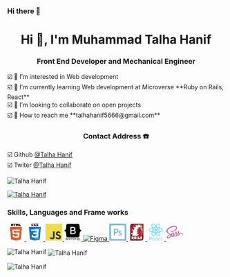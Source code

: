 ### Hi there 👋
<h1 align="center">Hi 👋, I'm Muhammad Talha Hanif</h1>
<h3 align="center">Front End Developer and Mechanical Engineer</h3>
<p> 
  ☑️ 👀 I’m interested in Web development <br/>
  ☑️ 🌱 I’m currently learning Web development at Microverse **Ruby on Rails, React** <br/>
  ☑️ 💞️ I’m looking to collaborate on open projects<br/>
  ☑️ 📧 How to reach me **talhahanif5666@gmail.com**
</p>
<h3 align="center">Contact Address ☎️</h3>

 ☑️ Github [@Talha Hanif](https://github.com/Talha-Hanif5666) <br/>
☑️ Twiter [@Talha Hanif](https://twitter.com/TalhaHa45039660?t=R4git6jFgsysI4xPxmN-ag&s=09) <br/>

<p align="left"> 
  <img src="https://komarev.com/ghpvc/?username=Talha-Hanif5666&label=Profile Views&color=green&style=for-the-badge" alt="Talha Hanif" />
</p>

<p align="left"> 
  <a href="https://github.com/Talha-Hanif5666">
    <img src="https://github-profile-trophy.vercel.app/?username=Talha-Hanif5666" alt="Talha Hanif" />
  </a> 
</p>


<h3 align="left">Skills, Languages and Frame works</h3>
<p align="left">
  <a href="https://www.w3.org/html/" target="_blank" rel="noreferrer"> 
    <img src="https://raw.githubusercontent.com/devicons/devicon/master/icons/html5/html5-original-wordmark.svg" alt="HTML5" width="40" height="40"/>
  </a>
  <a href="https://www.w3schools.com/css/" target="_blank" rel="noreferrer"> 
    <img src="https://raw.githubusercontent.com/devicons/devicon/master/icons/css3/css3-original-wordmark.svg" alt="CSS3" width="40" height="40"/>
  </a>
  <a href="https://developer.mozilla.org/en-US/docs/Web/JavaScript" target="_blank" rel="noreferrer"> 
    <img src="https://raw.githubusercontent.com/devicons/devicon/master/icons/javascript/javascript-original.svg" alt="Java Script" width="40" height="40"/>
  </a>
  <a href="https://getbootstrap.com" target="_blank" rel="noreferrer"> 
    <img src="https://raw.githubusercontent.com/devicons/devicon/master/icons/bootstrap/bootstrap-plain-wordmark.svg" alt="Bootstrap" width="40" height="40"/> 
  </a> 
  <a href="https://www.figma.com/" target="_blank" rel="noreferrer"> 
    <img src="https://www.vectorlogo.zone/logos/figma/figma-icon.svg" alt="Figma" width="40" height="40"/>
  </a> 
  <a href="https://www.photoshop.com/en" target="_blank" rel="noreferrer"> 
    <img src="https://raw.githubusercontent.com/devicons/devicon/master/icons/photoshop/photoshop-line.svg" alt="Photoshop" width="40" height="40"/> 
  </a> 
  <a href="https://rubyonrails.org" target="_blank" rel="noreferrer"> 
    <img src="https://raw.githubusercontent.com/devicons/devicon/master/icons/rails/rails-original-wordmark.svg" alt="Rails" width="40" height="40"/> 
  </a> 
  <a href="https://reactjs.org/" target="_blank" rel="noreferrer"> 
    <img src="https://raw.githubusercontent.com/devicons/devicon/master/icons/react/react-original-wordmark.svg" alt="React" width="40" height="40"/> 
  </a>
  <a href="https://sass-lang.com" target="_blank" rel="noreferrer">
    <img src="https://raw.githubusercontent.com/devicons/devicon/master/icons/sass/sass-original.svg" alt="Sass" width="40" height="40"/> 
  </a> 
  
</p>

<p>
  <img align="left" src="https://github-readme-stats.vercel.app/api/top-langs?username=Talha-Hanif5666&show_icons=true&locale=en&layout=compact" alt="Talha Hanif" />
</p>

<p>
  &nbsp;<img align="center" src="https://github-readme-stats.vercel.app/api?username=Talha-Hanif5666&show_icons=true&locale=en" alt="Talha Hanif" />
</p>

<p><img align="center" src="https://github-readme-streak-stats.herokuapp.com/?user=Talha-Hanif5666&" alt="Talha Hanif" /></p>

<!--
**Talha-Hanif5666/Talha-Hanif5666** is a ✨ _special_ ✨ repository because its `README.md` (this file) appears on your GitHub profile.

